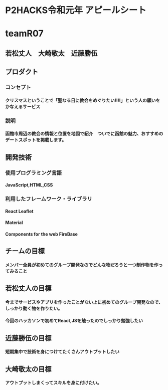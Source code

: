 
# P2HACKS令和元年 アピールシート
# teamR07
## 若松丈人　大崎敬太　近藤勝伍
## プロダクト
### コンセプト
#### クリスマスということで「聖なる日に教会をめぐりたい!!!!」という人の願いをかなえるサービス
### 説明
#### 函館市周辺の教会の情報と位置を地図で紹介　ついでに函館の魅力、おすすめのデートスポットを掲載します。

## 開発技術
### 使用プログラミング言語
#### JavaScript,HTML,CSS
### 利用したフレームワーク・ライブラリ
#### React Leaflet 
#### Material 
#### Components for the web FireBase

## チームの目標
#### メンバー全員が初めてのグループ開発なのでどんな物だろうと一つ制作物を作ってみること
## 若松丈人の目標
#### 今までサービスやアプリを作ったことがない上に初めてのグループ開発なので、しっかり動く物を作りたい。
#### 今回のハッカソンで初めてReact,JSを触ったのでしっかり勉強したい
## 近藤勝伍の目標
#### 短期集中で技術を身につけてたくさんアウトプットしたい
## 大崎敬太の目標
#### アウトプットしまくってスキルを身に付けたい。 
